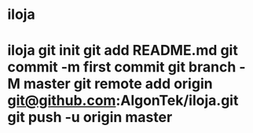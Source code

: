 # iloja
# iloja git init git add README.md git commit -m first commit git branch -M master git remote add origin git@github.com:AlgonTek/iloja.git git push -u origin master
